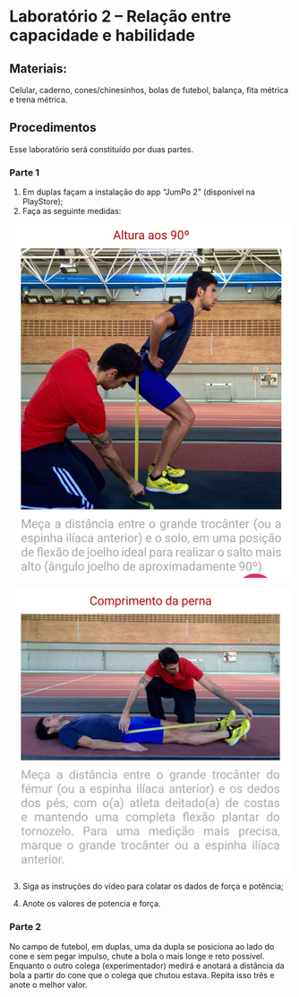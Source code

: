 # Laboratório 2 – Relação entre capacidade e habilidade 

## Materiais:

Celular, caderno, cones/chinesinhos, bolas de futebol, balança, fita métrica e trena métrica. 

## Procedimentos
Esse laboratório será constituído por duas partes.
### Parte 1
1. Em duplas façam a instalação do app “JumPo 2” (disponível na PlayStore);
2. Faça as seguinte medidas:

![Altura 90 graus](https://github.com/apolinario-souza/teaching/blob/main/AprendizagemMotora(EFI04168)/Lab/Altura_90.jpeg)



![Comprimento da perna](https://github.com/apolinario-souza/teaching/blob/main/AprendizagemMotora(EFI04168)/Lab/Comp_perna.jpeg)

3. Siga as instruções do vídeo para colatar os dados de força e potência;

4. Anote os valores de potencia e força.  

### Parte 2
No campo de futebol, em duplas, uma da dupla se posiciona ao lado do cone e sem pegar impulso, chute a bola o mais longe e reto possível. Enquanto o outro colega (experimentador) medirá e anotará a distância da bola a partir do cone que o colega que chutou estava. Repita isso três e anote o melhor valor. 



